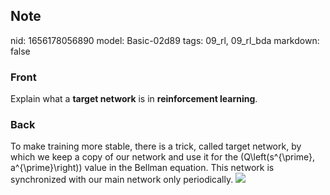 ## Note
nid: 1656178056890
model: Basic-02d89
tags: 09_rl, 09_rl_bda
markdown: false

### Front
Explain what a <b>target network</b> is in <b>reinforcement learning</b>.

### Back
To make training more stable, there is a trick, called target
network, by which we keep a copy of our network and use it for the
\(Q\left(s^{\prime}, a^{\prime}\right)\) value in the Bellman
equation. This network is synchronized with our main network only
periodically. <img src= 
"paste-bb6b6d2b36d6491bbc3486c97029f9f0778e097a.jpg">
